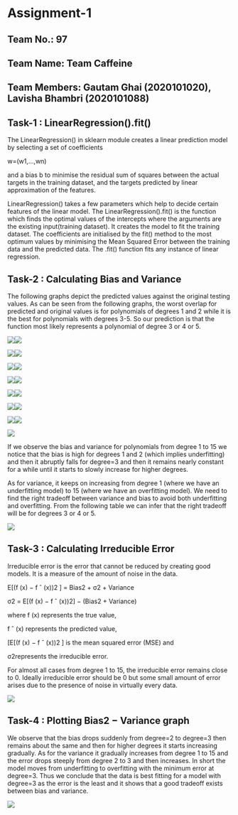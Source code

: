 ﻿# Assignment-1

## Team No.: 97

## Team Name: Team Caffeine

## Team Members: Gautam Ghai (2020101020), Lavisha Bhambri (2020101088)

## Task-1 : LinearRegression().fit()

The LinearRegression() in sklearn module creates a linear prediction model by selecting a set of coefficients

w=(w1,…,wn)

and a bias b to minimise the residual sum of squares between the actual targets in the training dataset, and the targets predicted by linear approximation of the features.

LinearRegression() takes a few parameters which help to decide certain features of the linear model. The LinearRegression().fit() is the function which finds the optimal values of the intercepts where the arguments are the existing input(training dataset). It creates the model to fit the training dataset. The coefficients are initialised by the fit() method to the most optimum values by minimising the Mean Squared Error between the training data and the predicted data. The .fit() function fits any instance of linear regression.

## Task-2 : Calculating Bias and Variance

The following graphs depict the predicted values against the original testing values. As can be seen from the following graphs, the worst overlap for predicted and original values is for polynomials of degrees 1 and 2 while it is the best for polynomials with degrees 3-5. So our prediction is that the function most likely represents a polynomial of degree 3 or 4 or 5.

![](./images/Aspose.Words.29fcc3ea-4231-4c0a-bc75-1778a4f97f02.001.png)![](./images/Aspose.Words.29fcc3ea-4231-4c0a-bc75-1778a4f97f02.002.png)

![](./images/Aspose.Words.29fcc3ea-4231-4c0a-bc75-1778a4f97f02.003.png)![](./images/Aspose.Words.29fcc3ea-4231-4c0a-bc75-1778a4f97f02.004.png)

![](./images/Aspose.Words.29fcc3ea-4231-4c0a-bc75-1778a4f97f02.005.png)![](./images/Aspose.Words.29fcc3ea-4231-4c0a-bc75-1778a4f97f02.006.png)

![](./images/Aspose.Words.29fcc3ea-4231-4c0a-bc75-1778a4f97f02.007.png)![](./images/Aspose.Words.29fcc3ea-4231-4c0a-bc75-1778a4f97f02.008.png)

![](./images/Aspose.Words.29fcc3ea-4231-4c0a-bc75-1778a4f97f02.009.png)![](./images/Aspose.Words.29fcc3ea-4231-4c0a-bc75-1778a4f97f02.010.png)

![](./images/Aspose.Words.29fcc3ea-4231-4c0a-bc75-1778a4f97f02.011.png)![](./images/Aspose.Words.29fcc3ea-4231-4c0a-bc75-1778a4f97f02.012.png)

![](./images/Aspose.Words.29fcc3ea-4231-4c0a-bc75-1778a4f97f02.013.png)![](./images/Aspose.Words.29fcc3ea-4231-4c0a-bc75-1778a4f97f02.014.png)

![](./images/Aspose.Words.29fcc3ea-4231-4c0a-bc75-1778a4f97f02.015.png)

If we observe the bias and variance for polynomials from degree 1 to 15 we notice that the bias is high for degrees 1 and 2 (which implies underfitting) and then it abruptly falls for degree=3 and then it remains nearly constant for a while until it starts to slowly increase for higher degrees.

As for variance, it keeps on increasing from degree 1 (where we have an underfitting model) to 15 (where we have an overfitting model). We need to find the right tradeoff between variance and bias to avoid both underfitting and overfitting. From the following table we can infer that the right tradeoff will be for degrees 3 or 4 or 5.

![](./images/Aspose.Words.29fcc3ea-4231-4c0a-bc75-1778a4f97f02.016.png)

## Task-3 :  Calculating Irreducible Error

Irreducible error is the error that cannot be reduced by creating good models. It is a measure of the amount of noise in the data.

E[(f (x) − f ˆ (x))2 ] = Bias2 + σ2 + Variance

σ2 = E[(f (x) − f ˆ (x))2] − (Bias2 + Variance)

where f (x) represents the true value,

f ˆ (x) represents the predicted value,

[E[(f (x) − f ˆ (x))2 ] is the mean squared error (MSE) and

σ2represents the irreducible error.

For almost all cases from degree 1 to 15, the irreducible error remains close to 0. Ideally irreducible error should be 0 but some small amount of error arises due to the presence of noise in virtually every data.

![](./images/Aspose.Words.29fcc3ea-4231-4c0a-bc75-1778a4f97f02.017.png)

## Task-4 : Plotting Bias2 − Variance graph

We observe that the bias drops suddenly from degree=2 to degree=3 then remains about the same and then for higher degrees it starts increasing gradually. As for the variance it gradually increases from degree 1 to 15 and the error drops steeply from degree 2 to 3 and then increases. In short the model moves from underfitting to overfitting with the minimum error at degree=3. Thus we conclude that the data is best fitting for a model with degree=3 as the error is the least and it shows that a good tradeoff exists between bias and variance.

![](./images/Aspose.Words.29fcc3ea-4231-4c0a-bc75-1778a4f97f02.018.png)
